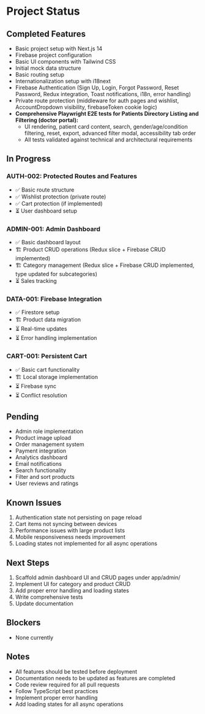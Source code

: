 # Project Status

## Completed Features

- Basic project setup with Next.js 14
- Firebase project configuration
- Basic UI components with Tailwind CSS
- Initial mock data structure
- Basic routing setup
- Internationalization setup with i18next
- Firebase Authentication (Sign Up, Login, Forgot Password, Reset Password, Redux integration, Toast notifications, i18n, error handling)
- Private route protection (middleware for auth pages and wishlist, AccountDropdown visibility, firebaseToken cookie logic)
- **Comprehensive Playwright E2E tests for Patients Directory Listing and Filtering (doctor portal):**
  - UI rendering, patient card content, search, gender/age/condition filtering, reset, export, advanced filter modal, accessibility tab order
  - All tests validated against technical and architectural requirements

## In Progress

### AUTH-002: Protected Routes and Features

- ✅ Basic route structure
- ✅ Wishlist protection (private route)
- ✅ Cart protection (if implemented)
- ⏳ User dashboard setup

### ADMIN-001: Admin Dashboard

- ✅ Basic dashboard layout
- 🏗️ Product CRUD operations (Redux slice + Firebase CRUD implemented)
- 🏗️ Category management (Redux slice + Firebase CRUD implemented, type updated for subcategories)
- ⏳ Sales tracking

### DATA-001: Firebase Integration

- ✅ Firestore setup
- 🏗️ Product data migration
- ⏳ Real-time updates
- ⏳ Error handling implementation

### CART-001: Persistent Cart

- ✅ Basic cart functionality
- 🏗️ Local storage implementation
- ⏳ Firebase sync
- ⏳ Conflict resolution

## Pending

- Admin role implementation
- Product image upload
- Order management system
- Payment integration
- Analytics dashboard
- Email notifications
- Search functionality
- Filter and sort products
- User reviews and ratings

## Known Issues

1. Authentication state not persisting on page reload
2. Cart items not syncing between devices
3. Performance issues with large product lists
4. Mobile responsiveness needs improvement
5. Loading states not implemented for all async operations

## Next Steps

1. Scaffold admin dashboard UI and CRUD pages under app/admin/
2. Implement UI for category and product CRUD
3. Add proper error handling and loading states
4. Write comprehensive tests
5. Update documentation

## Blockers

- None currently

## Notes

- All features should be tested before deployment
- Documentation needs to be updated as features are completed
- Code review required for all pull requests
- Follow TypeScript best practices
- Implement proper error handling
- Add loading states for all async operations
